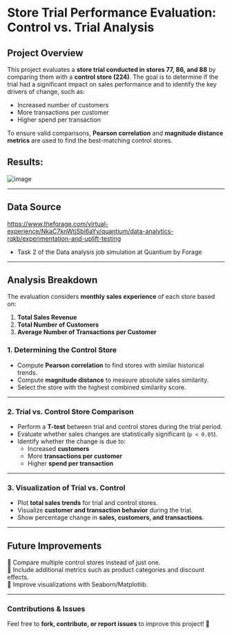 # Store Trial Performance Evaluation: Control vs. Trial Analysis

## Project Overview
This project evaluates a **store trial conducted in stores 77, 86, and 88** by comparing them with a **control store (224)**. The goal is to determine if the trial had a significant impact on sales performance and to identify the key drivers of change, such as:  

- Increased number of customers  
- More transactions per customer  
- Higher spend per transaction  

To ensure valid comparisons, **Pearson correlation** and **magnitude distance metrics** are used to find the best-matching control stores.

## Results:

![image](https://github.com/user-attachments/assets/c29feb80-2625-4bf9-beca-2c76920875e8)

---

## Data Source
https://www.theforage.com/virtual-experience/NkaC7knWtjSbi6aYv/quantium/data-analytics-rqkb/experimentation-and-uplift-testing

- Task 2 of the Data analysis job simulation at Quantium by Forage
---

## Analysis Breakdown
The evaluation considers **monthly sales experience** of each store based on:  
1. **Total Sales Revenue**  
2. **Total Number of Customers**  
3. **Average Number of Transactions per Customer**  

###  1️. Determining the Control Store
- Compute **Pearson correlation** to find stores with similar historical trends.
- Compute **magnitude distance** to measure absolute sales similarity.
- Select the store with the highest combined similarity score.

---

###  2️. Trial vs. Control Store Comparison
- Perform a **T-test** between trial and control stores during the trial period.
- Evaluate whether sales changes are statistically significant (`p < 0.05`).
- Identify whether the change is due to:
  - Increased **customers**
  - More **transactions per customer**
  - Higher **spend per transaction**

---

###  3️. Visualization of Trial vs. Control
- Plot **total sales trends** for trial and control stores.
- Visualize **customer and transaction behavior** during the trial.
- Show percentage change in **sales, customers, and transactions**.

---

## Future Improvements
🔹 Compare multiple control stores instead of just one.  
🔹 Include additional metrics such as product categories and discount effects.  
🔹 Improve visualizations with Seaborn/Matplotlib.  

---

### Contributions & Issues 
Feel free to **fork, contribute, or report issues** to improve this project! 🚀  
